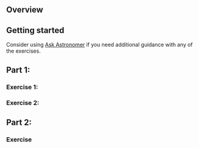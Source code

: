 ## Overview



## Getting started



Consider using [Ask Astronomer](ask.astronomer.io) if you need additional guidance with any of the exercises.

## Part 1: 

### Exercise 1: 

### Exercise 2: 


## Part 2: 

### Exercise 